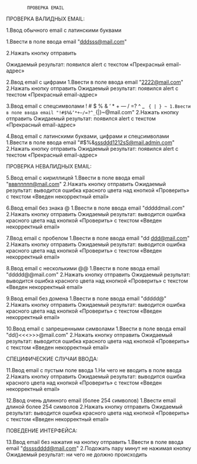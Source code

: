             ПРОВЕРКА EMAIL

ПРОВЕРКА ВАЛИДНЫХ EMAIL:


1.Ввод обычного email с латинскими буквами

 1.Ввести в поле ввода email "dddsss@mail.com"
 
 2.Нажать кнопку отправить

Ожидаемый результат: появился alert с текстом «Прекрасный email-адрес»


2.Ввод email с цифрами
  1.Ввести в поле ввода email "2222@mail.com"
  2.Нажать кнопку отправить
Ожидаемый результат: появился alert с текстом «Прекрасный email-адрес»

3.Ввод email c спецсимволами ! # $ % & ‘ * + — / =? ^ _ ` { | } ~
  1.Ввести в поле ввода email "!#$%&‘*+—/=?^_`{|}~@mail.com"
  2.Нажать кнопку отправить
Ожидаемый результат: появился alert с текстом «Прекрасный email-адрес»

4.Ввод email с латинскими буквами, цифрами и спецсимволами
  1.Ввести в поле ввода email "#$%&sssddd1212sS@mail.admin.com"
  2.Нажать кнопку отправить
Ожидаемый результат: появился alert с текстом «Прекрасный email-адрес»

ПРОВЕРКА НЕВАЛИДНЫХ EMAIL:

5.Ввод email с кириллицей
  1.Ввести в поле ввода email "вввппппп@mail.com"
  2.Нажать кнопку отправить
Ожидаемый результат: выводится ошибка красного цвета над кнопкой «Проверить» с текстом «Введен некорректный email»

6.Ввод email без знака @
  1.Ввести в поле ввода email "dddddmail.com"
  2.Нажать кнопку отправить
Ожидаемый результат: выводится ошибка красного цвета над кнопкой «Проверить» с текстом «Введен некорректный email»

7.Ввод email с пробелом
  1.Ввести в поле ввода email "dd ddd@mail.com"
  2.Нажать кнопку отправить
Ожидаемый результат: выводится ошибка красного цвета над кнопкой «Проверить» с текстом «Введен некорректный email»

8.Ввод email с несколькими @@
  1.Ввести в поле ввода email "ddddd@@mail.com"
  2.Нажать кнопку отправить
Ожидаемый результат: выводится ошибка красного цвета над кнопкой «Проверить» с текстом «Введен некорректный email»

9.Ввод email без домена
  1.Ввести в поле ввода email "ddddd@"
  2.Нажать кнопку отправить
Ожидаемый результат: выводится ошибка красного цвета над кнопкой «Проверить» с текстом «Введен некорректный email»

10.Ввод email с запрешенными символами 
  1.Ввести в поле ввода email "dd()<<<>>>\@mail.com"
  2.Нажать кнопку отправить
Ожидаемый результат: выводится ошибка красного цвета над кнопкой «Проверить» с текстом «Введен некорректный email»

СПЕЦИФИЧЕСКИЕ СЛУЧАИ ВВОДА:

11.Ввод email с пустым поле ввода 
  1.Ни чего не вводить в поле ввода
  2.Нажать кнопку отправить
Ожидаемый результат: выводится ошибка красного цвета над кнопкой «Проверить» с текстом «Введен некорректный email»

12.Ввод очень длинного email (более 254 символов)
  1.Ввести email длиной более 254 символов
  2.Нажать кнопку отправить
Ожидаемый результат: выводится ошибка красного цвета над кнопкой «Проверить» с текстом «Введен некорректный email»

ПОВЕДЕНИЕ ИНТЕРФЕЙСА:

13.Ввод email без нажатия на кнопку отправить 
  1.Ввести в поле ввода email "dssssdddd@mail.com"
  2.Подожать пару минут не нажимая кнопку
Ожидаемый результат: ни чего не должно происходить 







